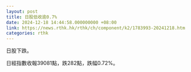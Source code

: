 ```yaml
---
layout: post
title: 日股低收逾0.7%
date: 2024-12-18 14:44:58.000000000 +08:00
link: https://news.rthk.hk/rthk/ch/component/k2/1783993-20241218.htm
categories: rthk
---
```


日股下跌。

日經指數收報39081點，跌282點，跌幅0.72%。
